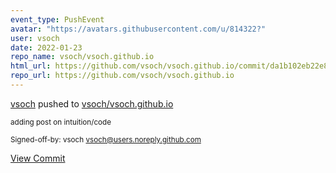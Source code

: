 ```yaml
---
event_type: PushEvent
avatar: "https://avatars.githubusercontent.com/u/814322?"
user: vsoch
date: 2022-01-23
repo_name: vsoch/vsoch.github.io
html_url: https://github.com/vsoch/vsoch.github.io/commit/da1b102eb22e8aa2288a5cf064f0b1d9fd44c3d1
repo_url: https://github.com/vsoch/vsoch.github.io
---
```


<a href='https://github.com/vsoch' target='_blank'>vsoch</a> pushed to <a href='https://github.com/vsoch/vsoch.github.io' target='_blank'>vsoch/vsoch.github.io</a>

<small>adding post on intuition/code

Signed-off-by: vsoch <vsoch@users.noreply.github.com></small>

<a href='https://github.com/vsoch/vsoch.github.io/commit/da1b102eb22e8aa2288a5cf064f0b1d9fd44c3d1' target='_blank'>View Commit</a>